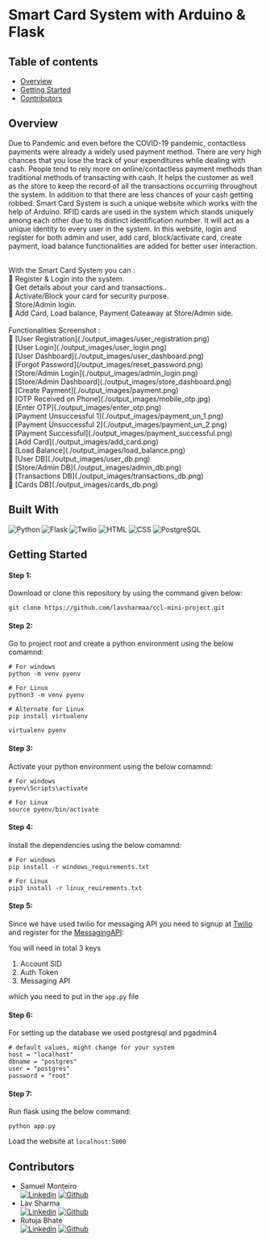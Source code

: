 # Smart Card System with Arduino & Flask

## Table of contents

- [Overview](#overview)
- [Getting Started](#gettingstarted)
- [Contributors](#contributors)

## Overview  <a id="overview"></a>

Due to Pandemic and even before the COVID-19 pandemic, contactless payments were already a widely used payment method. There are very high chances that you lose the track of your expenditures while dealing with cash. People tend to rely more on online/contactless payment methods than traditional methods of transacting with cash. It helps the customer as well as the store to keep the record of all the transactions occurring throughout the system. In addition to that there are less chances of your cash getting robbed.
Smart Card System is such a unique website which works with the help of Arduino. RFID cards are used in the system which stands uniquely among each other due to its distinct identification number. It will act as a unique identity to every user in the system. In this website, login and register for both admin and user, add card, block/activate card, create payment, load balance functionalities are added for better user interaction.

<br>
With the Smart Card System you can :
<br>
🔽 Register & Login into the system.<br>
🔽 Get details about your card and transactions..<br>
🔽 Activate/Block your card for security purpose.<br>
🔽 Store/Admin login.<br>
🔽 Add Card, Load balance, Payment Gateaway at Store/Admin side.<br>
<br>
Functionalities Screenshot :
<br>
🔽 [User Registration](./output_images/user_registration.png)<br>
🔽 [User Login](./output_images/user_login.png)<br>
🔽 [User Dashboard](./output_images/user_dashboard.png)<br>
🔽 [Forgot Password](/output_images/reset_password.png)<br>
🔽 [Store/Admin Login](./output_images/admin_login.png)<br>
🔽 [Store/Admin Dashboard](./output_images/store_dashboard.png)<br>
🔽 [Create Payment](./output_images/payment.png)<br>
🔽 [OTP Received on Phone](./output_images/mobile_otp.jpg)<br>
🔽 [Enter OTP](./output_images/enter_otp.png)<br>
🔽 [Payment Unsuccessful 1](./output_images/payment_un_1.png)<br>
🔽 [Payment Unsuccessful 2](./output_images/payment_un_2.png)<br>
🔽 [Payment Successful](./output_images/payment_successful.png)<br>
🔽 [Add Card](./output_images/add_card.png)<br>
🔽 [Load Balance](./output_images/load_balance.png)<br>
🔽 [User DB](./output_images/user_db.png)<br>
🔽 [Store/Admin DB](./output_images/admin_db.png)<br>
🔽 [Transactions DB](./output_images/transactions_db.png)<br>
🔽 [Cards DB](./output_images/cards_db.png)<br>

## Built With
![Python](https://img.shields.io/badge/python-3670A0?style=for-the-badge&logo=python&logoColor=ffdd54)
![Flask](https://img.shields.io/badge/flask-%23000.svg?style=for-the-badge&logo=flask&logoColor=white)
![Twilio](https://img.shields.io/badge/Twilio-F22F46?style=for-the-badge&logo=Twilio&logoColor=white)
![HTML](https://img.shields.io/badge/html5-%23E34F26.svg?style=for-the-badge&logo=html5&logoColor=white)
![CSS](https://img.shields.io/badge/css3-%231572B6.svg?style=for-the-badge&logo=css3&logoColor=white)
![PostgreSQL](https://img.shields.io/badge/postgres-%23316192.svg?style=for-the-badge&logo=postgresql&logoColor=white)

## Getting Started  <a id="gettingstarted"></a>

#### Step 1:

Download or clone this repository by using the command given below:

```
git clone https://github.com/lavsharmaa/ccl-mini-project.git
```

#### Step 2:

Go to project root and create a python environment using the below comamnd:

```
# For windows
python -m venv pyenv

# For Linux
python3 -m venv pyenv

# Alternate for Linux
pip install virtualenv

virtualenv pyenv
```

#### Step 3:

Activate your python environment using the below comamnd:

```
# For windows
pyenv\Scripts\activate

# For Linux
source pyenv/bin/activate
```

#### Step 4:

Install the dependencies using the below comamnd:

```
# For windows
pip install -r windows_requirements.txt

# For Linux
pip3 install -r linux_reuirements.txt
```

#### Step 5:

Since we have used twilio for messaging API you need to signup at [Twilio](https://www.twilio.com/) and register for the [MessagingAPI](https://www.twilio.com/docs/sms/send-messages):

You will need in total 3 keys
1. Account SID
2. Auth Token
3. Messaging API

which you need to put in the ```app.py``` file

#### Step 6:

For setting up the database we used postgresql and pgadmin4
```
# default values, might change for your system
host = "localhost"
dbname = "postgres"
user = "postgres"
password = "root"
```

#### Step 7:

Run flask using the below command:

```
python app.py
```
Load the website at ```localhost:5000```

## Contributors <a id="contributors"></a>
  - Samuel Monteiro<br> 
  [![Linkedin](https://img.shields.io/badge/LinkedIn-0077B5?style=for-the-badge&logo=linkedin&logoColor=white)](https://www.linkedin.com/in/samuel-monteiro-86103320a/)
  [![Github](https://img.shields.io/badge/GitHub-100000?style=for-the-badge&logo=github&logoColor=white)](https://github.com/ssBEASTss)
  - Lav Sharma<br>
  [![Linkedin](https://img.shields.io/badge/LinkedIn-0077B5?style=for-the-badge&logo=linkedin&logoColor=white)](https://www.linkedin.com/in/lavsharmaa/)
  [![Github](https://img.shields.io/badge/GitHub-100000?style=for-the-badge&logo=github&logoColor=white)](https://github.com/lavsharmaa)
  - Rutuja Bhate<br>
  [![Linkedin](https://img.shields.io/badge/LinkedIn-0077B5?style=for-the-badge&logo=linkedin&logoColor=white)](https://www.linkedin.com/in/rutuja-bhate-2a5999192/)
  [![Github](https://img.shields.io/badge/GitHub-100000?style=for-the-badge&logo=github&logoColor=white)](https://github.com/rutuja1908)